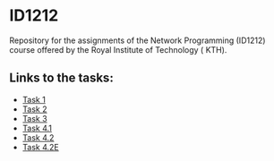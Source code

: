 # ID1212

Repository for the assignments of the Network Programming (ID1212) course offered by the Royal Institute of Technology (
KTH).

## Links to the tasks:

* [Task 1](https://github.com/Azakh993/ID1212/tree/Task_1)
* [Task 2](https://github.com/Azakh993/ID1212/tree/Task_2)
* [Task 3](https://github.com/Azakh993/ID1212/tree/Task_3)
* [Task 4.1](https://github.com/Azakh993/ID1212/tree/Task_4-P1)
* [Task 4.2](https://github.com/Azakh993/ID1212/tree/Task_4-P2)
* [Task 4.2E](https://github.com/Azakh993/ID1212/tree/Task_4-P2E)
